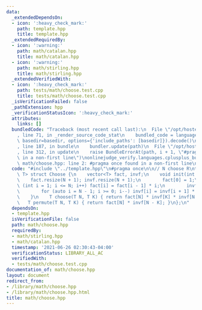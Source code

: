 ```yaml
---
data:
  _extendedDependsOn:
  - icon: ':heavy_check_mark:'
    path: template.hpp
    title: template.hpp
  _extendedRequiredBy:
  - icon: ':warning:'
    path: math/catalan.hpp
    title: math/catalan.hpp
  - icon: ':warning:'
    path: math/stirling.hpp
    title: math/stirling.hpp
  _extendedVerifiedWith:
  - icon: ':heavy_check_mark:'
    path: tests/math/choose.test.cpp
    title: tests/math/choose.test.cpp
  _isVerificationFailed: false
  _pathExtension: hpp
  _verificationStatusIcon: ':heavy_check_mark:'
  attributes:
    links: []
  bundledCode: "Traceback (most recent call last):\n  File \"/opt/hostedtoolcache/Python/3.9.5/x64/lib/python3.9/site-packages/onlinejudge_verify/documentation/build.py\"\
    , line 71, in _render_source_code_stat\n    bundled_code = language.bundle(stat.path,\
    \ basedir=basedir, options={'include_paths': [basedir]}).decode()\n  File \"/opt/hostedtoolcache/Python/3.9.5/x64/lib/python3.9/site-packages/onlinejudge_verify/languages/cplusplus.py\"\
    , line 187, in bundle\n    bundler.update(path)\n  File \"/opt/hostedtoolcache/Python/3.9.5/x64/lib/python3.9/site-packages/onlinejudge_verify/languages/cplusplus_bundle.py\"\
    , line 312, in update\n    raise BundleErrorAt(path, i + 1, \"#pragma once found\
    \ in a non-first line\")\nonlinejudge_verify.languages.cplusplus_bundle.BundleErrorAt:\
    \ math/choose.hpp: line 2: #pragma once found in a non-first line\n"
  code: "#include \"../template.hpp\"\n#pragma once\n\n// N choose R\ntemplate <typename\
    \ T> struct Choose {\n    vector<T> fact, invf;\n    void init(int N) {\n    \
    \    fact.resize(N + 1); invf.resize(N + 1);\n        fact[0] = 1;\n        for\
    \ (int i = 1; i <= N; i++) fact[i] = fact[i - 1] * i;\n        invf[N] = 1 / fact[N];\n\
    \        for (auto i = N - 1; i >= 0; i--) invf[i] = invf[i + 1] * (i + 1);\n\
    \    }\n    T choose(T N, T K) { return fact[N] * invf[K] * invf[N - K]; }\n \
    \   T permute(T N, T K) { return fact[N] * invf[N - K]; }\n};\n"
  dependsOn:
  - template.hpp
  isVerificationFile: false
  path: math/choose.hpp
  requiredBy:
  - math/stirling.hpp
  - math/catalan.hpp
  timestamp: '2021-06-26 02:30:43-04:00'
  verificationStatus: LIBRARY_ALL_AC
  verifiedWith:
  - tests/math/choose.test.cpp
documentation_of: math/choose.hpp
layout: document
redirect_from:
- /library/math/choose.hpp
- /library/math/choose.hpp.html
title: math/choose.hpp
---
```

